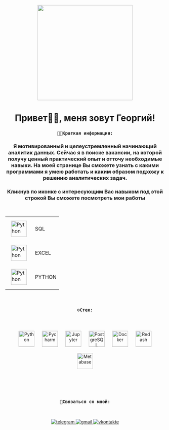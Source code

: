 <br clear="both">

<div align="center">
  <img height="300" width="300" src="https://media.tenor.com/um_qmSDo92YAAAAi/looking-for-a-job-job.gif"  />
</div>

<h1 align="center">Привет✌🏻, меня зовут Георгий!</h1>

#### <h3 align="center">``` 👨🏻Краткая информация: ```</h3>


<h3 align="center">Я мотивированный и целеустремленный начинающий аналитик данных. Сейчас я в поиске вакансии, на которой получу ценный практический опыт и отточу необходимые навыки. На моей странице Вы сможете узнать с какими программами я умею работать и каким образом подхожу к решению аналитических задач.</h3>
<h3 align="center">Кликнув по иконке с интересующим Вас навыком под этой строкой Вы сможете посмотреть мои работы </h3>  

&nbsp;

<div align="center">  
<table>
    <tr>
        <td><a href="https://github.com/georgelasenkov/SQL" target="_blank"><img style="margin: 10px" src="https://www.svgrepo.com/show/331760/sql-database-generic.svg" alt="Python" height="50"</td>
        <td>SQL</td>
    </tr>
    <tr>
        <td><a href="https://github.com/georgelasenkov/EXCEL" target="_blank"><img style="margin: 10px" src="https://www.svgrepo.com/show/373589/excel.svg" alt="Python" height="50"</td>
        <td>EXCEL</td>
    </tr>
    <tr>
        <td><a href="https://github.com/georgelasenkov/PYTHON" target="_blank"><img style="margin: 10px" src="https://www.svgrepo.com/show/452091/python.svg" alt="Python" height="50"</td>
        <td>PYTHON</td>
    </tr>
</table>
</div>
&nbsp;

#### <h3 align="center">``` ⚙️Стек: ```</h3>

&nbsp;

<tr><td valign="top" width="33%">

<div align="center">  
<a href="https://www.python.org/" target="_blank"><img style="margin: 10px" src="https://profilinator.rishav.dev/skills-assets/python-original.svg" alt="Python" height="50" /></a>
<a href="https://www.jetbrains.com/pycharm/" target="_blank"><img style="margin: 10px" src="https://upload.wikimedia.org/wikipedia/commons/1/1d/PyCharm_Icon.svg" alt="Pycharm" height="50" /></a>
<a href="https://jupyter.org/" target="_blank"><img style="margin: 10px" src="https://www.svgrepo.com/show/353949/jupyter.svg" alt="Jupyter" height="50" /></a>
<a href="https://www.postgresql.org/" target="_blank"><img style="margin: 10px" src="https://profilinator.rishav.dev/skills-assets/postgresql-original-wordmark.svg" alt="PostgreSQL" height="50" /></a>  
<a href="https://www.docker.com/" target="_blank"><img style="margin: 10px" src="https://profilinator.rishav.dev/skills-assets/docker-original-wordmark.svg" alt="Docker" height="50" /></a>  
<a href="https://redash.io/" target="_blank"><img style="margin: 10px" src="https://www.vectorlogo.zone/logos/redashio/redashio-icon.svg" alt="Redash" height="50" /></a> 
<a href="https://www.metabase.com/" target="_blank"><img style="margin: 10px" src="https://cdn.worldvectorlogo.com/logos/metabase.svg" alt="Metabase" height="50" /></a>  
</div>

</td><td valign="top" width="33%">



</td><td valign="top" width="33%">

&nbsp;

</td></tr> 

<br/>  

#### <h3 align="center">``` 📧Связаться со мной: ```</h3>

&nbsp;

<div align="center">
<a href="https://t.me/georgelasenkov" target="_blank">
<img src=https://img.shields.io/badge/Telegram-2CA5E0?style=for-the-badge&logo=telegram&logoColor=white alt=telegram style="margin-bottom: 5px;" />
</a>
<a href="mailto:georgelasenkov@gmail.com" target="_blank">
<img src=https://img.shields.io/badge/Gmail-D14836?style=for-the-badge&logo=gmail&logoColor=white alt=gmail style="margin-bottom: 5px;" />
</a> 
<a href="https://vk.com/georgelasenkov" target="_blank">
<img src=https://img.shields.io/badge/вконтакте-%232E87FB.svg?&style=for-the-badge&logo=vk&logoColor=white alt=vkontakte style="margin-bottom: 5px;" />
</a>  
</div>
<!--
**georgelasenkov/georgelasenkov** is a ✨ _special_ ✨ repository because its `README.md` (this file) appears on your GitHub profile.

Here are some ideas to get you started:

- 🔭 I’m currently working on ...
- 🌱 I’m currently learning ...
- 👯 I’m looking to collaborate on ...
- 🤔 I’m looking for help with ...
- 💬 Ask me about ...
- 📫 How to reach me: ...
- 😄 Pronouns: ...
- ⚡ Fun fact: ...
-->
